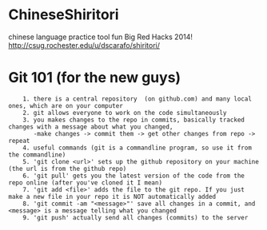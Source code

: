 ChineseShiritori
================

chinese language practice tool fun Big Red Hacks 2014! http://csug.rochester.edu/u/dscarafo/shiritori/


Git 101 (for the new guys)
==========================
        1. there is a central repository  (on github.com) and many local ones, which are on your computer
        2. git allows everyone to work on the code simultaneously
        3. you makes changes to the repo in commits, basically tracked changes with a message about what you changed, 
           -make changes -> commit them -> get other changes from repo -> repeat
        4. useful commands (git is a commandline program, so use it from the commandline)
        5. 'git clone <url>' sets up the github repository on your machine (the url is from the github repo)
        6. 'git pull' gets you the latest version of the code from the repo online (after you've cloned it I mean)
        7. 'git add <file>' adds the file to the git repo. If you just make a new file in your repo it is NOT automatically added
        8. 'git commit -am "<message>"' save all changes in a commit, and <message> is a message telling what you changed
        9. 'git push' actually send all changes (commits) to the server

